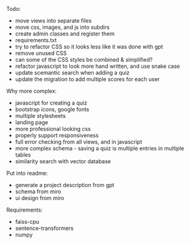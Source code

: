 
Todo:
- move views into separate files
- move css, images, and js into subdirs
- create admin classes and register them
- requirements.txt
- try to refactor CSS so it looks less like it was done with gpt
- remove unused CSS
- can some of the CSS styles be combined & simplified?
- refactor javascript to look more hand written, and use snake case
- update scemantic search when adding a quiz
- update the migration to add multiple scores for each user


Why more complex:
- javascript for creating a quiz
- bootstrap icons, google fonts
- multiple stylesheets
- landing page
- more professional looking css
- properly support responsiveness
- full error checking from all views, and in javascript
- more complex schema - saving a quiz is multiple entries in multiple tables
- similarity search with vector database


Put into readme:
- generate a project description from gpt
- schema from miro
- ui design from miro


Requirements:
- faiss-cpu
- sentence-transformers
- numpy
